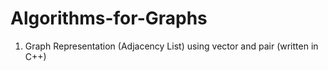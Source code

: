 # Algorithms-for-Graphs

1. Graph Representation (Adjacency List) using vector and pair (written in C++)
